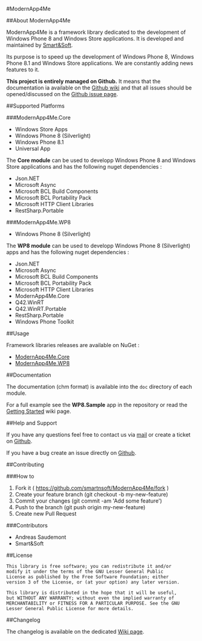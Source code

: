 #ModernApp4Me

##About ModernApp4Me

ModernApp4Me is a framework library dedicated to the development of Windows Phone 8 and Windows Store applications. It is developed and maintained by [Smart&Soft](http://www.smartnsoft.com).

Its purpose is to speed up the development of Windows Phone 8, Windows Phone 8.1 and Windows Store applications. We are constantly adding news features to it.

**This project is entirely managed on Github.** It means that the documentation ia available on the [Github wiki](https://github.com/smartnsoft/ModernApp4Me/wiki) and that all issues should be opened/discussed on the [Github issue page](https://github.com/smartnsoft/ModernApp4Me/issues).

##Supported Platforms

###ModernApp4Me.Core

* Windows Store Apps
* Windows Phone 8 (Silverlight)
* Windows Phone 8.1
* Universal App

The **Core module** can be used to developp Windows Phone 8 and Windows Store applications and has the following nuget dependencies :
* Json.NET
* Microsoft Async
* Microsoft BCL Build Components
* Microsoft BCL Portability Pack
* Microsoft HTTP Client Libraries
* RestSharp.Portable

###ModernApp4Me.WP8

* Windows Phone 8 (Silverlight)

The **WP8 module** can be used to developp Windows Phone 8 (Silverlight) apps and has the following nuget dependencies :
* Json.NET
* Microsoft Async
* Microsoft BCL Build Components
* Microsoft BCL Portability Pack
* Microsoft HTTP Client Libraries
* ModernApp4Me.Core
* Q42.WinRT
* Q42.WinRT.Portable
* RestSharp.Portable
* Windows Phone Toolkit

##Usage

Framework libraries releases are available on NuGet :
* [ModernApp4Me.Core](https://www.nuget.org/packages/ModernApp4Me.Core)
* [ModernApp4Me.WP8](https://www.nuget.org/packages/ModernApp4Me.WP8)

##Documentation

The documentation (chm format) is available into the `doc` directory of each module.

For a full example see the **WP8.Sample** app in the repository or read the [Getting Started](https://github.com/smartnsoft/ModernApp4Me/wiki/Getting-Started) wiki page.

##Help and Support

If you have any questions feel free to contact us via [mail](mailto:modernapp4me@smartnsoft.com) or create a ticket on [Github](https://github.com/smartnsoft/ModernApp4Me/issues).

If you have a bug create an issue directly on [Github](https://github.com/smartnsoft/ModernApp4Me/issues).

##Contributing

###How to

1. Fork it ( https://github.com/smartnsoft/ModernApp4Me/fork )
2. Create your feature branch (git checkout -b my-new-feature)
3. Commit your changes (git commit -am 'Add some feature')
4. Push to the branch (git push origin my-new-feature)
5. Create new Pull Request

###Contributors

* Andreas Saudemont
* Smart&Soft

##License

```
This library is free software; you can redistribute it and/or
modify it under the terms of the GNU Lesser General Public
License as published by the Free Software Foundation; either
version 3 of the License, or (at your option) any later version.

This library is distributed in the hope that it will be useful,
but WITHOUT ANY WARRANTY; without even the implied warranty of
MERCHANTABILITY or FITNESS FOR A PARTICULAR PURPOSE. See the GNU
Lesser General Public License for more details.
```

##Changelog

The changelog is available on the dedicated [Wiki page](https://github.com/smartnsoft/ModernApp4Me/wiki/Changelog).
